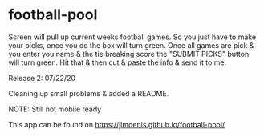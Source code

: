 # football-pool

Screen will pull up current weeks football games. So you just have to make your picks, once you do the box will turn green. Once all games are pick & you enter you name & the tie breaking score the "SUBMIT PICKS" button will turn green. Hit that & then cut & paste the info & send it to me.

Release 2: 07/22/20

Cleaning up small problems & added a README.

NOTE: Still not mobile ready

This app can be found on https://jimdenis.github.io/football-pool/
